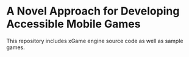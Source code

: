 # A Novel Approach for Developing Accessible Mobile Games

This repository includes xGame engine source code as well as sample games.
